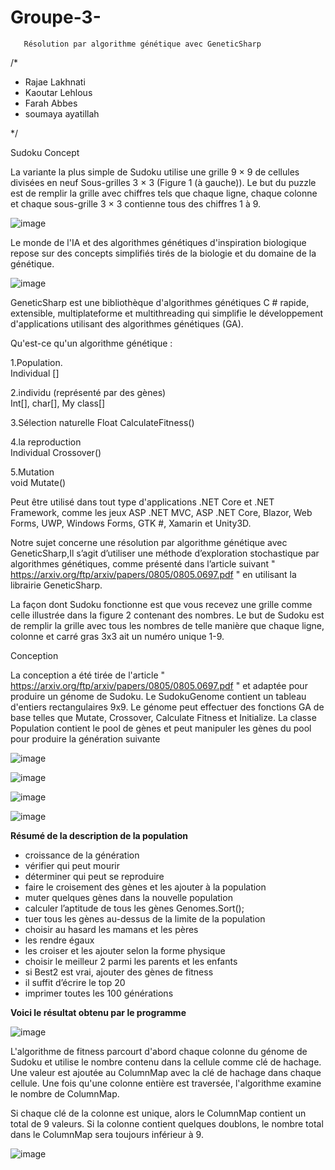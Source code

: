 # Groupe-3-
       Résolution par algorithme génétique avec GeneticSharp
       
       
/* 

* Rajae Lakhnati 
* Kaoutar Lehlous 
* Farah Abbes
* soumaya ayatillah 

*/



Sudoku Concept


La variante la plus simple de Sudoku utilise une grille 9 × 9 de cellules divisées en neuf
Sous-grilles 3 × 3 (Figure 1 (à gauche)). Le but du puzzle est de remplir la grille avec chiffres tels que chaque ligne, chaque colonne et chaque sous-grille 3 × 3 contienne tous des chiffres 1 à 9. 

![image](https://user-images.githubusercontent.com/75318261/113680013-b507b300-96c0-11eb-9ac9-2825aca8da59.png)


Le monde de l'IA et des algorithmes génétiques d'inspiration biologique repose sur des concepts simplifiés tirés de la biologie et du domaine de la génétique. 


![image](https://user-images.githubusercontent.com/75318261/113597157-94494a00-963b-11eb-8b14-3494d47d2537.png)


GeneticSharp est une bibliothèque d'algorithmes génétiques C # rapide, extensible, multiplateforme et multithreading qui simplifie le développement d'applications utilisant des algorithmes génétiques (GA).



Qu'est-ce qu'un algorithme génétique : 

1.Population.                                        
Individual []

2.individu (représenté par des gènes)                
Int[], char[], My class[]

3.Sélection naturelle 
Float CalculateFitness()

4.la reproduction                                    
Individual Crossover()

5.Mutation                                           
void Mutate()

Peut être utilisé dans tout type d'applications .NET Core et .NET Framework, comme les jeux ASP .NET MVC, ASP .NET Core, Blazor, Web Forms, UWP, Windows Forms, GTK #, Xamarin et Unity3D.

Notre sujet concerne une résolution par algorithme génétique avec GeneticSharp,Il s’agit d’utiliser une méthode d’exploration stochastique par algorithmes génétiques, comme présenté dans l’article suivant " https://arxiv.org/ftp/arxiv/papers/0805/0805.0697.pdf " en utilisant la librairie GeneticSharp.

La façon dont Sudoku fonctionne est que vous recevez une grille comme celle illustrée dans la figure 2 contenant des nombres. Le but de Sudoku est de remplir la grille avec tous les nombres de telle manière que chaque ligne, colonne et carré gras 3x3 ait un numéro unique 1-9.

Conception

La conception a été tirée de l'article  " https://arxiv.org/ftp/arxiv/papers/0805/0805.0697.pdf " et adaptée pour produire un génome de Sudoku. Le SudokuGenome contient un tableau d'entiers rectangulaires 9x9. Le génome peut effectuer des fonctions GA de base telles que Mutate, Crossover, Calculate Fitness et Initialize. La classe Population contient le pool de gènes et peut manipuler les gènes du pool pour produire la génération suivante


![image](https://user-images.githubusercontent.com/75318261/113018756-286d6a00-9181-11eb-9773-729ff0a81bae.png)

![image](https://user-images.githubusercontent.com/75318261/113019094-85692000-9181-11eb-89c2-19e15441d600.png)



![image](https://user-images.githubusercontent.com/75318261/113019187-9b76e080-9181-11eb-9f7b-0e5a5282da9c.png)



![image](https://user-images.githubusercontent.com/75318261/113019236-a7fb3900-9181-11eb-8377-83b848332eab.png)


**Résumé de la description de la population**

* croissance de la génération 
* vérifier qui peut mourir
* déterminer qui peut se reproduire
* faire le croisement des gènes et les ajouter à la population
* muter quelques gènes dans la nouvelle population
* calculer l’aptitude de tous les gènes Genomes.Sort();
* tuer tous les gènes au-dessus de la limite de la population
* choisir au hasard les mamans et les pères
* les rendre égaux
* les croiser et les ajouter selon la forme physique
* choisir le meilleur 2 parmi les parents et les enfants
* si Best2 est vrai, ajouter des gènes de fitness
* il suffit d’écrire le top 20
* imprimer toutes les 100 générations

**Voici le résultat obtenu par le programme**




![image](https://user-images.githubusercontent.com/75318261/113020130-96666100-9182-11eb-8585-aeec9bea70a3.png)

L'algorithme de fitness parcourt d'abord chaque colonne du génome de Sudoku et utilise le nombre contenu dans la cellule comme clé de hachage. Une valeur est ajoutée au ColumnMap avec la clé de hachage dans chaque cellule. Une fois qu'une colonne entière est traversée, l'algorithme examine le nombre de ColumnMap. 

Si chaque clé de la colonne est unique, alors le ColumnMap contient un total de 9 valeurs. Si la colonne contient quelques doublons, le nombre total dans le ColumnMap sera toujours inférieur à 9.

![image](https://user-images.githubusercontent.com/75318261/113021264-b34f6400-9183-11eb-9938-c0dc2fba3295.png)



